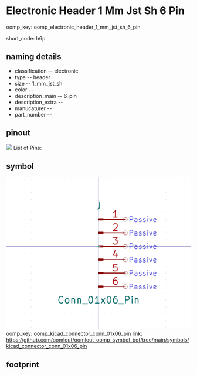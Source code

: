 # Electronic Header 1 Mm Jst Sh 6 Pin
oomp_key: oomp_electronic_header_1_mm_jst_sh_6_pin  

short_code: h6p
## naming details
* classification -- electronic
* type -- header
* size -- 1_mm_jst_sh
* color -- 
* description_main -- 6_pin
* description_extra -- 
* manucaturer -- 
* part_number -- 
## pinout
![](working_pinout_600.png)
List of Pins:

## symbol

![](symbol/0/working/working_600.png)
oomp_key: oomp_kicad_connector_conn_01x06_pin
link: https://github.com/oomlout/oomlout_oomp_symbol_bot/tree/main/symbols/kicad_connector_conn_01x06_pin


## footprint
